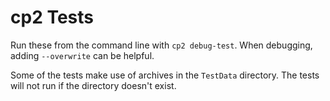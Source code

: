 ﻿# cp2 Tests #

Run these from the command line with `cp2 debug-test`.  When debugging, adding `--overwrite`
can be helpful.

Some of the tests make use of archives in the `TestData` directory.  The tests will not run
if the directory doesn't exist.
